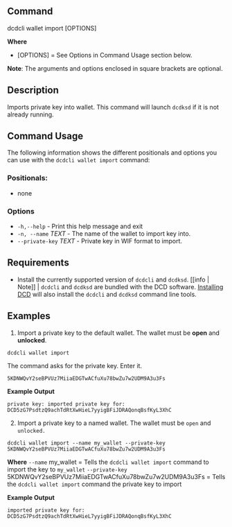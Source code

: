 ## Command
dcdcli wallet import [OPTIONS]

**Where**
* [OPTIONS] = See Options in Command Usage section below. 

**Note**: The arguments and options enclosed in square brackets are optional.

## Description
Imports private key into wallet. This command will launch `dcdksd` if it is not already running. 

## Command Usage
The following information shows the different positionals and options you can use with the `dcdcli wallet import` command:

### Positionals:
- none
### Options
- `-h,--help` - Print this help message and exit
- `-n, --name` _TEXT_ - The name of the wallet to import key into.
- `--private-key` _TEXT_ - Private key in WIF format to import.

## Requirements
* Install the currently supported version of `dcdcli` and `dcdksd`.
[[info | Note]]
| `dcdcli` and `dcdksd` are bundled with the DCD software. [Installing DCD](../../00_install/index.md) will also install the `dcdcli` and `dcdksd`  command line tools. 

## Examples
1. Import a private key to the default wallet. The wallet must be **open** and **unlocked**.
```shell
dcdcli wallet import
```

The command asks for the private key. Enter it.

```shell
5KDNWQvY2seBPVUz7MiiaEDGTwACfuXu78bwZu7w2UDM9A3u3Fs
```

**Example Output**
```shell
private key: imported private key for: DCD5zG7PsdtzQ9achTdRtXwHieL7yyigBFiJDRAQonqBsfKyL3XhC
```

2. Import a private key to a named wallet. The wallet must be `open` and `unlocked.`
```shell
dcdcli wallet import --name my_wallet --private-key 5KDNWQvY2seBPVUz7MiiaEDGTwACfuXu78bwZu7w2UDM9A3u3Fs
```
**Where**
`--name` my_wallet = Tells the `dcdcli wallet import` command to import the key to `my_wallet` 
`--private-key` 5KDNWQvY2seBPVUz7MiiaEDGTwACfuXu78bwZu7w2UDM9A3u3Fs = Tells the `dcdcli wallet import` command the private key to import 

**Example Output**
```shell
imported private key for: DCD5zG7PsdtzQ9achTdRtXwHieL7yyigBFiJDRAQonqBsfKyL3XhC
```
